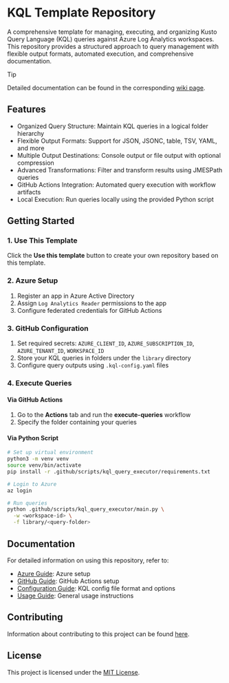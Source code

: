 # KQL Template Repository

A comprehensive template for managing, executing, and organizing Kusto Query Language (KQL) queries against Azure Log Analytics workspaces. This repository provides a structured approach to query management with flexible output formats, automated execution, and comprehensive documentation.

> [!TIP]
> Detailed documentation can be found in the corresponding [wiki page](https://github.com/christosgalano/kql-template-repo/wiki).

## Features

- Organized Query Structure: Maintain KQL queries in a logical folder hierarchy
- Flexible Output Formats: Support for JSON, JSONC, table, TSV, YAML, and more
- Multiple Output Destinations: Console output or file output with optional compression
- Advanced Transformations: Filter and transform results using JMESPath queries
- GitHub Actions Integration: Automated query execution with workflow artifacts
- Local Execution: Run queries locally using the provided Python script

## Getting Started

### 1. Use This Template

Click the **Use this template** button to create your own repository based on this template.

### 2. Azure Setup

1. Register an app in Azure Active Directory
2. Assign `Log Analytics Reader` permissions to the app
3. Configure federated credentials for GitHub Actions

### 3. GitHub Configuration

1. Set required secrets: `AZURE_CLIENT_ID`, `AZURE_SUBSCRIPTION_ID`, `AZURE_TENANT_ID`, `WORKSPACE_ID`
2. Store your KQL queries in folders under the `library` directory
3. Configure query outputs using `.kql-config.yaml` files

### 4. Execute Queries

#### Via GitHub Actions

1. Go to the **Actions** tab and run the **execute-queries** workflow
2. Specify the folder containing your queries

#### Via Python Script

```sh
# Set up virtual environment
python3 -m venv venv
source venv/bin/activate
pip install -r .github/scripts/kql_query_executor/requirements.txt

# Login to Azure
az login

# Run queries
python .github/scripts/kql_query_executor/main.py \
  -w <workspace-id> \
  -f library/<query-folder>
```

## Documentation

For detailed information on using this repository, refer to:

- [Azure Guide](https://github.com/christosgalano/kql-template-repo/wiki/Azure): Azure setup
- [GitHub Guide](https://github.com/christosgalano/kql-template-repo/wiki/GitHub): GitHub Actions setup
- [Configuration Guide](https://github.com/christosgalano/kql-template-repo/wiki/Configuration): KQL config file format and options
- [Usage Guide](https://github.com/christosgalano/kql-template-repo/wiki/Usage): General usage instructions

## Contributing

Information about contributing to this project can be found [here](CONTRIBUTING.md).

## License

This project is licensed under the [MIT License](LICENSE).
